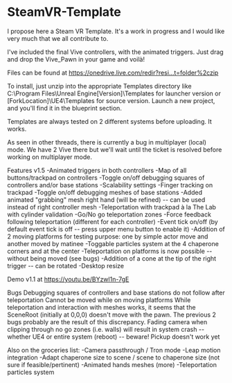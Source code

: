 ﻿# SteamVR-Template
I propose here a Steam VR Template. It's a work in progress and I would like very much that we all contribute to.

I've included the final Vive controllers, with the animated triggers. Just drag and drop the Vive_Pawn in your game and voilà!

Files can be found at https://onedrive.live.com/redir?resi...t=folder%2czip

To install, just unzip into the appropriate Templates directory like C:\Program Files\Unreal Engine[Version]\Templates for launcher version or [ForkLocation]\UE4\Templates for source version. Launch a new project, and you'll find it in the blueprint section.

Templates are always tested on 2 different systems before uploading. It works.

As seen in other threads, there is currently a bug in multiplayer (local) mode. We have 2 Vive there but we'll wait until the ticket is resolved before working on multiplayer mode.

Features v1.5
-Animated triggers in both controllers
-Map of all buttons/trackpad on controllers
-Toggle on/off debugging squares of controllers and/or base stations
-Scalability settings
-Finger tracking on trackpad
-Toggle on/off debugging meshes of base stations
-Added animated "grabbing" mesh right hand (will be refined) -- can be used instead of right controller mesh
-Teleportation with trackpad à la The Lab with cylinder validation
-Go/No go teleportation zones
-Force feedback following teleportation (different for each controller)
-Event tick on/off (by default event tick is off -- press upper menu button to enable it)
-Addition of 2 moving platforms for testing purpose: one by simple actor move and another moved by matinee
-Toggable particles system at the 4 chaperone corners and at the center
-Teleportation on platforms is now possible -- without being moved (see bugs)
-Addition of a cone at the tip of the right trigger -- can be rotated
-Desktop resize

Demo v1.1 at https://youtu.be/BYzwl1n-7gE 

Bugs
Debugging squares of controllers and base stations do not follow after teleportation
Cannot be moved while on moving platforms
While teleportation and interaction with meshes works, it seems that the SceneRoot (initially at 0,0,0) doesn't move with the pawn. The previous 2 bugs probably are the result of this discrepancy.
Fading camera when clipping through no go zones (i.e. walls) will result in system crash -- whether UE4 or entire system (reboot) -- beware!
Pickup doesn't work yet

Also on the groceries list:
-Camera passthrough / Tron mode
-Leap motion integration
-Adapt chaperone size to scene / scene to chaperone size (not sure if feasible/pertinent)
-Animated hands meshes (more)
-Teleportation particles system
